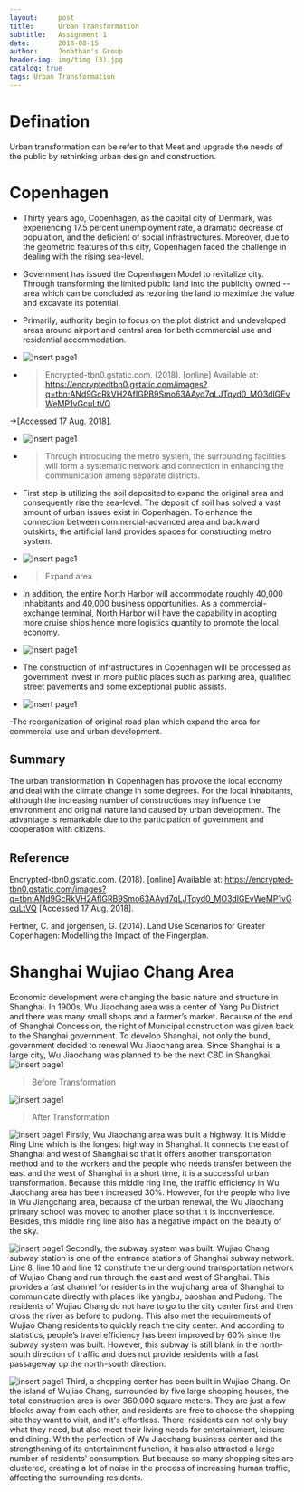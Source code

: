 ```yaml
---
layout:     post
title:      Urban Transformation
subtitle:   Assignment 1
date:       2018-08-15
author:     Jonathan's Group
header-img: img/timg (3).jpg
catalog: true
tags: Urban Transformation
---
```

# Defination
Urban transformation can be refer to that Meet and upgrade the needs of the public by rethinking urban design and construction.

# Copenhagen

- Thirty years ago, Copenhagen, as the capital city of Denmark, was experiencing 17.5 percent unemployment rate, a dramatic decrease of population, and the deficient of social infrastructures. Moreover, due to the geometric features of this city, Copenhagen faced the challenge in dealing with the rising sea-level.

- Government has issued the Copenhagen Model to revitalize city. Through transforming the limited public land into the publicity owned --area which can be concluded as rezoning the land to maximize the value and excavate its potential. 

- Primarily, authority begin to focus on the plot district and undeveloped areas around airport and central area for both commercial use and residential accommodation. 
 
- ![insert page1](https://github.com/grasscaograss/grasscaograss.github.io/blob/master/img/2018-08-17-ass1/ass1-1.png?raw=true)
- >Encrypted-tbn0.gstatic.com. (2018). [online] Available at: https://encryptedtbn0.gstatic.com/images?q=tbn:ANd9GcRkVH2AfIGRB9Smo63AAyd7qLJTqyd0_MO3dlGEvWeMP1vGcuLtVQ

->[Accessed 17 Aug. 2018].

- ![insert page1](https://github.com/grasscaograss/grasscaograss.github.io/blob/master/img/2018-08-17-ass1/ass1-3.png?raw=true)
- >Through introducing the metro system, the surrounding facilities will form a systematic network and connection in enhancing the communication among separate districts.

- First step is utilizing the soil deposited to expand the original area and consequently rise the sea-level. The deposit of soil has solved a vast amount of urban issues exist in Copenhagen. To enhance the connection between commercial-advanced area and backward outskirts, the artificial land provides spaces for constructing metro system. 

- ![insert page1](https://github.com/grasscaograss/grasscaograss.github.io/blob/master/img/2018-08-17-ass1/ass1-4.png?raw=true)
- >Expand area

- In addition, the entire North Harbor will accommodate roughly 40,000 inhabitants and 40,000 business opportunities. As a commercial-exchange terminal, North Harbor will have the capability in adopting more cruise ships hence more logistics quantity to promote the local economy. 

- ![insert page1](https://github.com/grasscaograss/grasscaograss.github.io/blob/master/img/%E5%BE%AE%E4%BF%A1%E5%9B%BE%E7%89%87_20180815110024.jpg?raw=true)

- The construction of infrastructures in Copenhagen will be processed as government invest in more public places such as parking area, qualified street pavements and some exceptional public assists. 

- ![insert page1](https://github.com/grasscaograss/grasscaograss.github.io/blob/master/img/2018-08-17-ass1/ass1-5.png?raw=true)

-The reorganization of original road plan which expand the area for commercial use and urban development. 

## Summary 
The urban transformation in Copenhagen has provoke the local economy and deal with the climate change in some degrees. For the local inhabitants, although the increasing number of constructions may influence the environment and original nature land caused by urban development. The advantage is remarkable due to the participation of government and cooperation with citizens. 


## Reference 

Encrypted-tbn0.gstatic.com. (2018). [online] Available at: https://encrypted-tbn0.gstatic.com/images?q=tbn:ANd9GcRkVH2AfIGRB9Smo63AAyd7qLJTqyd0_MO3dlGEvWeMP1vGcuLtVQ [Accessed 17 Aug. 2018].

Fertner, C. and jorgensen, G. (2014). Land Use Scenarios for Greater Copenhagen: Modelling the Impact of the Fingerplan.


# Shanghai Wujiao Chang Area
Economic development were changing the basic nature and structure in Shanghai. In 1900s, Wu Jiaochang area was a center of Yang Pu District and there was many small shops and a farmer’s market. Because of the end of Shanghai Concession, the right of Municipal construction was given back to the Shanghai government. To develop Shanghai, not only the bund, government decided to renewal Wu Jiaochang area. Since Shanghai is a large city, Wu Jiaochang was planned to be the next CBD in Shanghai.
![insert page1](https://github.com/grasscaograss/grasscaograss.github.io/blob/master/img/%E6%9C%AA%E6%A0%87%E9%A2%981-1.jpg?raw=true)
> Before Transformation

![insert page1](https://github.com/grasscaograss/grasscaograss.github.io/blob/master/img/%E6%9C%AA%E6%A0%8711.jpg?raw=true)
> After Transformation

![insert page1](https://github.com/grasscaograss/grasscaograss.github.io/blob/master/img/IMG_46641.jpg?raw=true)
Firstly, Wu Jiaochang area was built a highway. It is Middle Ring Line which is the longest highway in Shanghai. It connects the east of Shanghai and west of Shanghai so that it offers another transportation method and to the workers and the people who needs transfer between the east and the west of Shanghai in a short time, it is a successful urban transformation. Because this middle ring line, the traffic efficiency in Wu Jiaochang area has been increased 30%. However, for the people who live in Wu Jiangchang area, because of the urban renewal, the Wu Jiaochang primary school was moved to another place so that it is inconvenience. Besides, this middle ring line also has a negative impact on the beauty of the sky.

![insert page1](https://github.com/grasscaograss/grasscaograss.github.io/blob/master/img/%E6%9C%AA%E6%A0%87%E9%A2%98-1.jpg?raw=true)
Secondly, the subway system was built. Wujiao Chang subway station is one of the entrance stations of Shanghai subway network. Line 8, line 10 and line 12 constitute the underground transportation network of Wujiao Chang and run through the east and west of Shanghai. This provides a fast channel for residents in the wujichang area of Shanghai to communicate directly with places like yangbu, baoshan and Pudong. The residents of Wujiao Chang do not have to go to the city center first and then cross the river as before to pudong. This also met the requirements of Wujiao Chang residents to quickly reach the city center. And according to statistics, people’s travel efficiency has been improved by 60% since the subway system was built. However, this subway is still blank in the north-south direction of traffic and does not provide residents with a fast passageway up the north-south direction.

![insert page1](https://github.com/grasscaograss/grasscaograss.github.io/blob/master/img/IMG_46615.jpg?raw=true)
Third, a shopping center has been built in Wujiao Chang. On the island of Wujiao Chang, surrounded by five large shopping houses, the total construction area is over 360,000 square meters. They are just a few blocks away from each other, and residents are free to choose the shopping site they want to visit, and it's effortless. There, residents can not only buy what they need, but also meet their living needs for entertainment, leisure and dining. With the perfection of Wu Jiaochang business center and the strengthening of its entertainment function, it has also attracted a large number of residents' consumption. But because so many shopping sites are clustered, creating a lot of noise in the process of increasing human traffic, affecting the surrounding residents.



